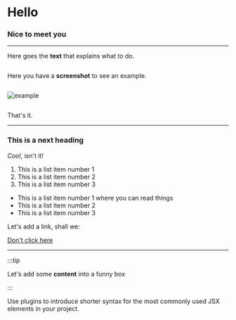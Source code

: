 # Hello 
### Nice to meet you 
<div>

---

Here goes the **text** that explains what to do.

<div class="row">
<div class="column">

Here you have a **screenshot** to see an example.

</div>
<div class="column">

![example](/assets/IAM_tenant%20settings_general_png.png)

</div>
</div>

That's it. 

---

### This is a next heading 

*Cool*, isn't it!

1. This is a list item number 1 
2. This is a list item number 2
3. This is a list item number 3

- This is a list item number 1 where you can read things
- This is a list item number 2
- This is a list item number 3 

Let's add a link, shall we:

[Don't click here](https://docusaurus.io/docs/markdown-features#quotes)

---



:::tip 

Let's add some **content** into a funny box

:::


<Admonition type="tip" title="Did you know...">
  <p>
    Use plugins to introduce shorter syntax for the most commonly used JSX
    elements in your project.
  </p>
</Admonition>